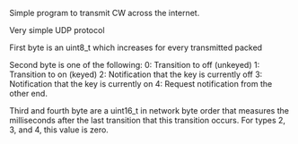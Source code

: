 Simple program to transmit CW across the internet.

Very simple UDP protocol

First byte is an uint8_t which increases for every transmitted packed

Second byte is one of the following:
0: Transition to off (unkeyed)
1: Transition to on (keyed)
2: Notification that the key is currently off
3: Notification that the key is currently on
4: Request notification from the other end.

Third and fourth byte are a uint16_t in network byte order that measures
the milliseconds after the last transition that this transition occurs.
For types 2, 3, and 4, this value is zero.
